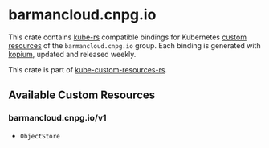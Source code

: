 <!--
SPDX-FileCopyrightText: The kube-custom-resources-rs Authors
SPDX-License-Identifier: 0BSD
 -->

# barmancloud.cnpg.io

This crate contains [kube-rs](https://kube.rs/) compatible bindings for Kubernetes [custom resources](https://kubernetes.io/docs/tasks/extend-kubernetes/custom-resources/custom-resource-definitions/) of the `barmancloud.cnpg.io` group. Each binding is generated with [kopium](https://github.com/kube-rs/kopium), updated and released weekly.

This crate is part of [kube-custom-resources-rs](https://github.com/metio/kube-custom-resources-rs).

## Available Custom Resources

### barmancloud.cnpg.io/v1
- `ObjectStore`
